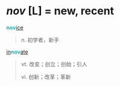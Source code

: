 # _nov_ [L] = new, recent

<b style="color: #20B2AA;">nov</b>[ice](-ice.md)
> n. 初学者，新手

[in](in-.2.md)<b style="color: #20B2AA;">nov</b>[ate](-ate.md)
> vt. 改变；创立；创始；引人
>
> vi. 创新；改革；革新